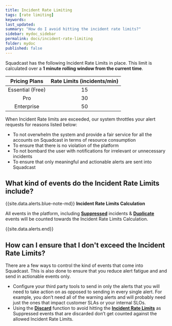 ```yaml
---
title: Incident Rate Limiting
tags: [rate limiting]
keywords: 
last_updated: 
summary: "How do I avoid hitting the incident rate limits?"
sidebar: mydoc_sidebar
permalink: docs/incident-rate-limiting
folder: mydoc
published: false
---
```


Squadcast has the following Incident Rate Limits in place. This limit is calculated over a **1 minute rolling window from the current time**. 

| Pricing Plans      | Rate Limits (incidents/min)   |
|:------------------:|:-----------------------------:|
| Essential (Free)   |                          15   |
| Pro                |                          30   |
| Enterprise         |                          50   |


When Incident Rate limits are exceeded, our system throttles your alert requests for reasons listed below:

- To not overwhelm the system and provide a fair service for all the accounts on Squadcast in terms of resource consumption
- To ensure that there is no violation of the platform
- To not bombard the user with notifications for irrelevant or unnecessary incidents
- To ensure that only meaningful and actionable alerts are sent into Squadcast

## What kind of events do the Incident Rate Limits include?


{{site.data.alerts.blue-note-md}}
  **Incident Rate Limits Calculation**

  All events in the platform, including **[Suppressed](alert-suppression)** incidents & **[Duplicate](de-duplication-rules)** events will be counted towards the Incident Rate Limits Calculation.

{{site.data.alerts.end}}

## How can I ensure that I don't exceed the Incident Rate Limits?

There are a few ways to control the kind of events that come into Squadcast. This is also done to ensure that you reduce alert fatigue and and send in actionable events only.
 
- Configure your third party tools to send in only the alerts that you will need to take action on as opposed to sending in every single alert. For example, you don’t need all of the warning alerts and will probably need just the ones that impact customer SLAs or your internal SLOs.
- Using the **[Discard](alert-suppression#discarding-suppressed-incidents)** function to avoid hitting the **[Incident Rate Limits](incident-rate-limiting)** as Suppressed events that are discarded don’t get counted against the allowed Incident Rate Limits.
